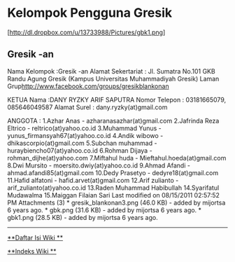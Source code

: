 # Kelompok Pengguna Gresik

[http://dl.dropbox.com/u/13733988/Pictures/gbk1.png]

## Gresik -an
Nama Kelompok :Gresik -an
Alamat Sekertariat :
Jl. Sumatra No.101 GKB Randu Agung Gresik
(Kampus Universitas Muhammadiyah Gresik)
Laman Grup ​http://www.facebook.com/groups/gresikblankonan

KETUA
Nama :DANY RYZKY ARIF SAPUTRA
Nomor Telepon : 03181665079, 085646049587
Alamat Surel : dany.ryzky(at)gmail.com

ANGGOTA :
1.Azhar Anas - azharanasazhar(at)gmail.com
2.Jafrinda Reza Eltrico - reltrico(at)yahoo.co.id
3.Muhammad Yunus - yunus_firmansyah67(at)yahoo.co.id
4.Andik wibowo - dhikascorpio(at)gmail.com
5.Subchan muhammad - huraybiencho07(at)yahoo.co.id
6.Rohman Dijaya - rohman_dijhe(at)yahoo.com
7.Miftahul huda - Mieftahul.hoeda(at)gmail.com
8.Dwi Mursito - moersito.dwiy(at)yahoo.co.id
9.Ahmad Afandi - ahmad.afandi85(at)gmail.com
10.Dedy Prasetyo - dedyre18(at)gmail.com
11.Hafid alfatoni - hafid.arvet(at)gmail.com
12.Arif zulianto - arif_zulianto(at)yahoo.co.id
13.Raden Muhammad Habibullah
14.Syarifatul Mudawalma
15.Maiggan Filaian Sari
Last modified on 08/15/2011 02:57:52 PM
Attachments (3)
    * gresik_blankonan3.png​ (46.0 KB) - added by mijortsa 6 years ago.
    * gbk.png​ (31.6 KB) - added by mijortsa 6 years ago.
    * gbk1.png​ (28.5 KB) - added by mijortsa 6 years ago.
 
---
[**Daftar Isi Wiki **](/DaftarIsi/README.md)
 
[**Indeks Wiki **](/Indeks.md)
